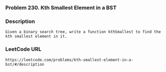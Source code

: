 ### Problem 230. Kth Smallest Element in a BST

### Description 
	Given a binary search tree, write a function kthSmallest to find the kth smallest element in it.

### LeetCode URL 
	https://leetcode.com/problems/kth-smallest-element-in-a-bst/#/description
